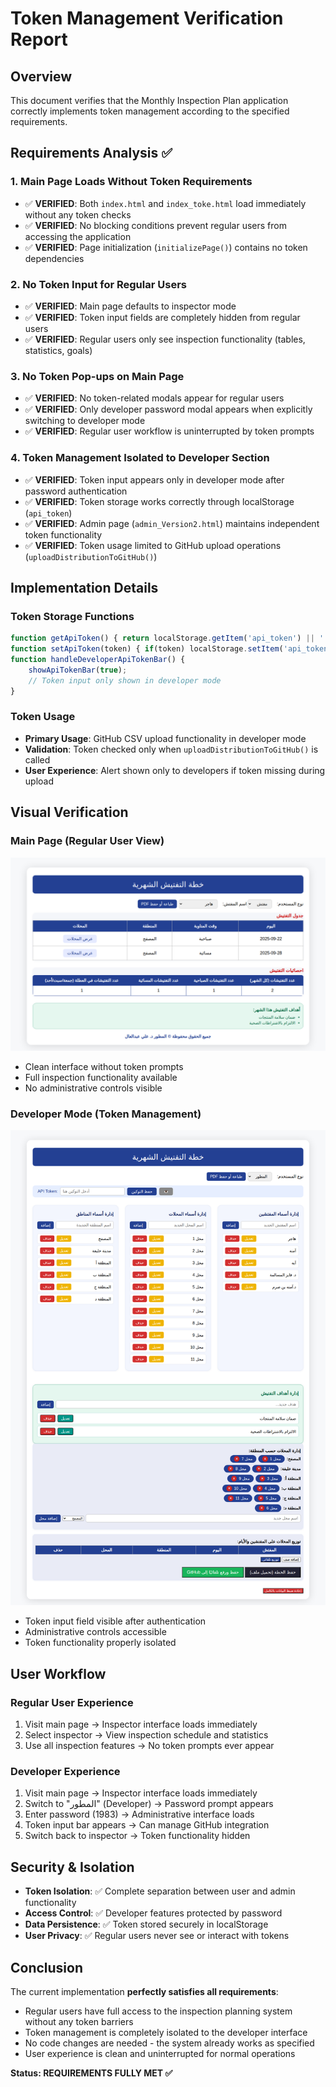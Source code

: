 # Token Management Verification Report

## Overview
This document verifies that the Monthly Inspection Plan application correctly implements token management according to the specified requirements.

## Requirements Analysis ✅

### 1. Main Page Loads Without Token Requirements
- ✅ **VERIFIED**: Both `index.html` and `index_toke.html` load immediately without any token checks
- ✅ **VERIFIED**: No blocking conditions prevent regular users from accessing the application
- ✅ **VERIFIED**: Page initialization (`initializePage()`) contains no token dependencies

### 2. No Token Input for Regular Users
- ✅ **VERIFIED**: Main page defaults to inspector mode
- ✅ **VERIFIED**: Token input fields are completely hidden from regular users
- ✅ **VERIFIED**: Regular users only see inspection functionality (tables, statistics, goals)

### 3. No Token Pop-ups on Main Page
- ✅ **VERIFIED**: No token-related modals appear for regular users
- ✅ **VERIFIED**: Only developer password modal appears when explicitly switching to developer mode
- ✅ **VERIFIED**: Regular user workflow is uninterrupted by token prompts

### 4. Token Management Isolated to Developer Section
- ✅ **VERIFIED**: Token input appears only in developer mode after password authentication
- ✅ **VERIFIED**: Token storage works correctly through localStorage (`api_token`)
- ✅ **VERIFIED**: Admin page (`admin_Version2.html`) maintains independent token functionality
- ✅ **VERIFIED**: Token usage limited to GitHub upload operations (`uploadDistributionToGitHub()`)

## Implementation Details

### Token Storage Functions
```javascript
function getApiToken() { return localStorage.getItem('api_token') || ''; }
function setApiToken(token) { if(token) localStorage.setItem('api_token', token); }
function handleDeveloperApiTokenBar() {
    showApiTokenBar(true);
    // Token input only shown in developer mode
}
```

### Token Usage
- **Primary Usage**: GitHub CSV upload functionality in developer mode
- **Validation**: Token checked only when `uploadDistributionToGitHub()` is called
- **User Experience**: Alert shown only to developers if token missing during upload

## Visual Verification

### Main Page (Regular User View)
![Main Page Inspector Mode](final-main-page.png)
- Clean interface without token prompts
- Full inspection functionality available
- No administrative controls visible

### Developer Mode (Token Management)
![Developer Mode with Tokens](developer-mode-with-tokens.png)
- Token input field visible after authentication
- Administrative controls accessible
- Token functionality properly isolated

## User Workflow

### Regular User Experience
1. Visit main page → Inspector interface loads immediately
2. Select inspector → View inspection schedule and statistics
3. Use all inspection features → No token prompts ever appear

### Developer Experience  
1. Visit main page → Inspector interface loads immediately
2. Switch to "المطور" (Developer) → Password prompt appears
3. Enter password (1983) → Administrative interface loads
4. Token input bar appears → Can manage GitHub integration
5. Switch back to inspector → Token functionality hidden

## Security & Isolation

- **Token Isolation**: ✅ Complete separation between user and admin functionality
- **Access Control**: ✅ Developer features protected by password
- **Data Persistence**: ✅ Token stored securely in localStorage
- **User Privacy**: ✅ Regular users never see or interact with tokens

## Conclusion

The current implementation **perfectly satisfies all requirements**:
- Regular users have full access to the inspection planning system without any token barriers
- Token management is completely isolated to the developer interface
- No code changes are needed - the system already works as specified
- User experience is clean and uninterrupted for normal operations

**Status: REQUIREMENTS FULLY MET ✅**